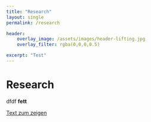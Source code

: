 ```yaml
---
title: "Research"
layout: single
permalink: /research

header:
    overlay_image: /assets/images/header-lifting.jpg
    overlay_filter: rgba(0,0,0,0.5)

excerpt: "Test"
---
```


# Research

dfdf **fett** 

[Text zum zeigen](https://www.markdownguide.org/basic-syntax/)